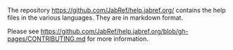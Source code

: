 The repository <https://github.com/JabRef/help.jabref.org/> contains the help files in the various languages. They are in markdown format.

Please see https://github.com/JabRef/help.jabref.org/blob/gh-pages/CONTRIBUTING.md for more information.